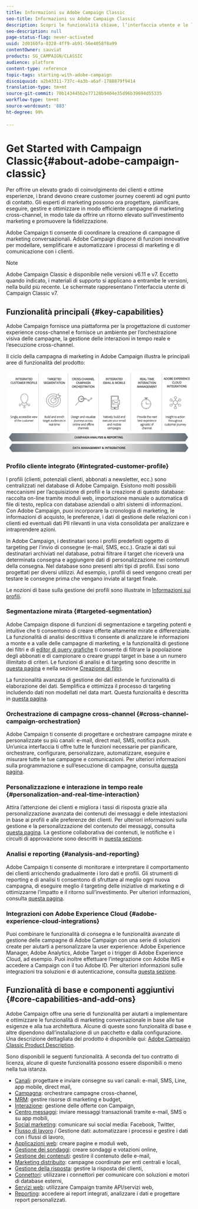```yaml
---
title: Informazioni su Adobe Campaign Classic
seo-title: Informazioni su Adobe Campaign Classic
description: Scopri le funzionalità chiave, l’interfaccia utente e le linee guida globali.
seo-description: null
page-status-flag: never-activated
uuid: 2d0160fa-8328-4ff9-ab91-56e4058f8a99
contentOwner: sauviat
products: SG_CAMPAIGN/CLASSIC
audience: platform
content-type: reference
topic-tags: starting-with-adobe-campaign
discoiquuid: a2b43311-737c-4a3b-a6af-1788879f9414
translation-type: tm+mt
source-git-commit: 70b143445b2e77128b9404e35d96b39694d55335
workflow-type: tm+mt
source-wordcount: '883'
ht-degree: 99%

---
```



# Get Started with Campaign Classic{#about-adobe-campaign-classic}

Per offrire un elevato grado di coinvolgimento dei clienti e ottime esperienze, i brand devono creare customer journey coerenti ad ogni punto di contatto. Gli esperti di marketing possono ora progettare, pianificare, eseguire, gestire e ottimizzare in modo efficiente campagne di marketing cross-channel, in modo tale da offrire un ritorno elevato sull’investimento marketing e promuovere la fidelizzazione.

 Adobe Campaign ti consente di coordinare la creazione di campagne di marketing conversazionali.  Adobe Campaign dispone di funzioni innovative per modellare, semplificare e automatizzare i processi di marketing e di comunicazione con i clienti.

>[!NOTE]
>
> Adobe Campaign Classic è disponibile nelle versioni v6.11 e v7. Eccetto quando indicato, i materiali di supporto si applicano a entrambe le versioni, nella build più recente. Le schermate rappresentano l’interfaccia utente di Campaign Classic v7.

## Funzionalità principali {#key-capabilities}

 Adobe Campaign fornisce una piattaforma per la progettazione di customer experience cross-channel e fornisce un ambiente per l’orchestrazione visiva delle campagne, la gestione delle interazioni in tempo reale e l’esecuzione cross-channel.

Il ciclo della campagna di marketing in Adobe Campaign illustra le principali aree di funzionalità del prodotto:

![](assets/d_ncs_user_emarketing.png)

### Profilo cliente integrato {#integrated-customer-profile}

I profili (clienti, potenziali clienti, abbonati a newsletter, ecc.) sono centralizzati nel database di Adobe Campaign. Esistono molti possibili meccanismi per l’acquisizione di profili e la creazione di questo database: raccolta on-line tramite moduli web, importazione manuale o automatica di file di testo, replica con database aziendali o altri sistemi di informazioni. Con Adobe Campaign, puoi incorporare la cronologia di marketing, le informazioni di acquisto, le preferenze, i dati di gestione delle relazioni con i clienti ed eventuali dati PII rilevanti in una vista consolidata per analizzare e intraprendere azioni.

In Adobe Campaign, i destinatari sono i profili predefiniti oggetto di targeting per l’invio di consegne (e-mail, SMS, ecc.). Grazie ai dati sui destinatari archiviati nel database, potrai filtrare il target che riceverà una determinata consegna e aggiungere dati di personalizzazione nei contenuti della consegna. Nel database sono presenti altri tipi di profili. Essi sono progettati per diversi utilizzi. Ad esempio, i profili di seed vengono creati per testare le consegne prima che vengano inviate al target finale.

Le nozioni di base sulla gestione dei profili sono illustrate in [Informazioni sui profili](../../platform/using/about-profiles.md).

### Segmentazione mirata {#targeted-segmentation}

 Adobe Campaign dispone di funzioni di segmentazione e targeting potenti e intuitive che ti consentono di creare offerte altamente mirate e differenziate. La funzionalità di analisi descrittiva ti consente di analizzare le informazioni a monte e a valle delle campagne di marketing, e la funzionalità di gestione dei filtri e di [editor di query grafiche](../../platform/using/about-queries-in-campaign.md) ti consente di filtrare la popolazione degli abbonati e di campionare o creare gruppi target in base a un numero illimitato di criteri. Le funzioni di analisi e di targeting sono descritte in [questa pagina](../../reporting/using/about-descriptive-analysis.md) e nella sezione [Creazione di filtri](../../platform/using/creating-filters.md).

La funzionalità avanzata di gestione dei dati estende le funzionalità di elaborazione dei dati. Semplifica e ottimizza il processo di targeting includendo dati non modellati nel data mart. Questa funzionalità è descritta in [questa pagina](../../workflow/using/targeting-data.md#data-management).

### Orchestrazione di campagne cross-channel {#cross-channel-campaign-orchestration}

 Adobe Campaign ti consente di progettare e orchestrare campagne mirate e personalizzate su più canali: e-mail, direct mail, SMS, notifica push. Un’unica interfaccia ti offre tutte le funzioni necessarie per pianificare, orchestrare, configurare, personalizzare, automatizzare, eseguire e misurare tutte le tue campagne e comunicazioni. Per ulteriori informazioni sulla programmazione e sull’esecuzione di campagne, consulta [questa pagina](../../campaign/using/setting-up-marketing-campaigns.md).

### Personalizzazione e interazione in tempo reale {#personalization-and-real-time-interaction}

Attira l’attenzione dei clienti e migliora i tassi di risposta grazie alla personalizzazione avanzata dei contenuti dei messaggi e delle intestazioni in base ai profili e alle preferenze dei clienti. Per ulteriori informazioni sulla gestione e la personalizzazione del contenuto dei messaggi, consulta [questa pagina](../../delivery/using/about-personalization.md). La gestione collaborativa dei contenuti, le notifiche e i circuiti di approvazione sono descritti in [questa sezione](../../campaign/using/about-marketing-resource-management.md).

### Analisi e reporting {#analysis-and-reporting}

 Adobe Campaign ti consente di monitorare e interpretare il comportamento dei clienti arricchendo gradualmente i loro dati e profili. Gli strumenti di reporting e di analisi ti consentono di sfruttare al meglio ogni nuova campagna, di eseguire meglio il targeting delle iniziative di marketing e di ottimizzarne l’impatto e il ritorno sull’investimento. Per ulteriori informazioni, consulta [questa pagina](../../reporting/using/delivery-reports.md).

### Integrazioni con Adobe Experience Cloud {#adobe-experience-cloud-integrations}

Puoi combinare le funzionalità di consegna e le funzionalità avanzate di gestione delle campagne di Adobe Campaign con una serie di soluzioni create per aiutarti a personalizzare la user experience: Adobe Experience Manager, Adobe Analytics, Adobe Target o i trigger di Adobe Experience Cloud, ad esempio. Puoi inoltre effettuare l’integrazione con Adobe IMS e accedere a Campaign con il tuo Adobe ID. Per ulteriori informazioni sulle integrazioni tra soluzioni e di autenticazione, consulta [questa sezione](../../integrations/using/about-adobe-id.md).

## Funzionalità di base e componenti aggiuntivi {#core-capabilities-and-add-ons}

 Adobe Campaign offre una serie di funzionalità per aiutarti a implementare e ottimizzare le funzionalità di marketing conversazionale in base alle tue esigenze e alla tua architettura. Alcune di queste sono funzionalità di base e altre dipendono dall’installazione di un pacchetto e dalla configurazione. Una descrizione dettagliata del prodotto è disponibile qui: [Adobe Campaign Classic Product Description](https://helpx.adobe.com/it/legal/product-descriptions/adobe-campaign-classic---product-description.html).

Sono disponibili le seguenti funzionalità. A seconda del tuo contratto di licenza, alcune di queste funzionalità possono essere disponibili o meno nella tua istanza.

* [Canali](../../delivery/using/steps-about-delivery-creation-steps.md): progettare e inviare consegne su vari canali: e-mail, SMS, Line, app mobile, direct mail,
* [Campagna](../../campaign/using/designing-marketing-campaigns.md): orchestrare campagne cross-channel,
* [MRM](../../campaign/using/about-marketing-resource-management.md): gestire risorse di marketing e budget,
* [Interazione](../../interaction/using/interaction-and-offer-management.md): gestione delle offerte con Campaign,
* [Centro messaggi](../../message-center/using/about-transactional-messaging.md): inviare messaggi transazionali tramite e-mail, SMS o su app mobili,
* [Social marketing](../../social/using/about-social-marketing.md): comunicare sui social media: Facebook, Twitter,
* [Flusso di lavoro](../../workflow/using/about-workflows.md) / Gestione dati: automatizzare i processi e gestire i dati con i flussi di lavoro,
* [Applicazioni web](../../web/using/about-web-applications.md): creare pagine e moduli web,
* [Gestione dei sondaggi](../../web/using/about-surveys.md): creare sondaggi e votazioni online,
* [Gestione dei contenuti](../../delivery/using/about-content-management.md): gestire il contenuto delle e-mail,
* [Marketing distribuito](../../campaign/using/about-distributed-marketing.md): campagne coordinate per enti centrali e locali,
* [Gestione della risposta](../../campaign/using/about-response-manager.md): gestire la risposta dei clienti,
* [Connettori](../../platform/using/about-connectors.md): utilizzare i connettori per comunicare con soluzioni e motori di database esterni,
* [Servizi web](../../configuration/using/about-web-services.md): utilizzare Campaign tramite API/servizi web,
* [Reporting](../../reporting/using/about-adobe-campaign-reporting-tools.md): accedere ai report integrati, analizzare i dati e progettare report personalizzati.

